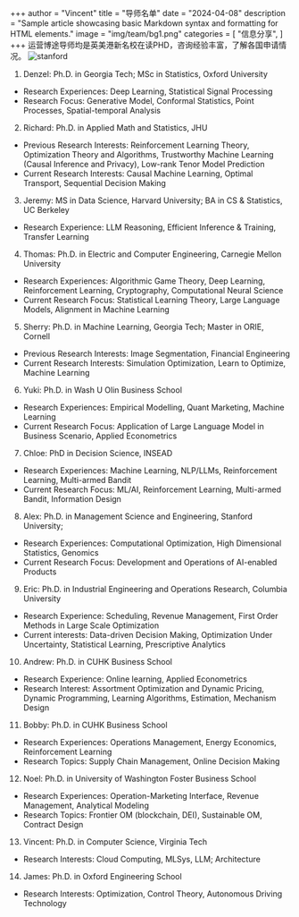 +++
author = "Vincent"
title = "导师名单"
date = "2024-04-08"
description = "Sample article showcasing basic Markdown syntax and formatting for HTML elements."
image = "img/team/bg1.png"
categories = [
    "信息分享",
]
+++
运营博途导师均是英美港新名校在读PHD，咨询经验丰富，了解各国申请情况。
![stanford](/img/team/bg3.png)
<!-- ![stanford](/img/team/bg2.png) -->



1. Denzel: Ph.D. in Georgia Tech; MSc in Statistics, Oxford University

* Research Experiences: Deep Learning, Statistical Signal Processing
* Research Focus: Generative Model, Conformal Statistics, Point Processes, Spatial-temporal Analysis
2. Richard: Ph.D. in Applied Math and Statistics, JHU
* Previous Research Interests: Reinforcement Learning Theory, Optimization Theory and Algorithms, Trustworthy 
Machine Learning (Causal Inference and Privacy), Low-rank Tenor Model Prediction
* Current Research Interests: Causal Machine Learning, Optimal Transport, Sequential Decision Making
3. Jeremy: MS in Data Science, Harvard University; BA in CS & Statistics, UC Berkeley
* Research Experience: LLM Reasoning, Efficient Inference & Training, Transfer Learning
4. Thomas: Ph.D. in Electric and Computer Engineering, Carnegie Mellon University
* Research Experiences: Algorithmic Game Theory, Deep Learning, Reinforcement Learning, Cryptography, 
Computational Neural Science
* Current Research Focus: Statistical Learning Theory, Large Language Models, Alignment in Machine Learning
5. Sherry: Ph.D. in Machine Learning, Georgia Tech; Master in ORIE, Cornell
* Previous Research Interests: Image Segmentation, Financial Engineering
* Current Research Interests: Simulation Optimization, Learn to Optimize, Machine Learning
6. Yuki: Ph.D. in Wash U Olin Business School 
* Research Experiences: Empirical Modelling, Quant Marketing, Machine Learning
* Current Research Focus: Application of Large Language Model in Business Scenario, Applied Econometrics
7. Chloe: PhD in Decision Science, INSEAD
* Research Experiences: Machine Learning, NLP/LLMs, Reinforcement Learning, Multi-armed Bandit
* Current Research Focus: ML/AI, Reinforcement Learning, Multi-armed Bandit, Information Design
8. Alex: Ph.D. in Management Science and Engineering, Stanford University;
* Research Experiences: Computational Optimization, High Dimensional Statistics, Genomics
* Current Research Focus: Development and Operations of AI-enabled Products
9. Eric: Ph.D. in Industrial Engineering and Operations Research, Columbia University
* Research Experience: Scheduling, Revenue Management, First Order Methods in Large Scale Optimization
* Current interests: Data-driven Decision Making, Optimization Under Uncertainty, Statistical Learning, 
Prescriptive Analytics
10. Andrew: Ph.D. in CUHK Business School 
* Research Experience: Online learning, Applied Econometrics
* Research Interest: Assortment Optimization and Dynamic Pricing, Dynamic Programming, Learning Algorithms, 
Estimation, Mechanism Design
11. Bobby: Ph.D. in CUHK Business School
* Research Experiences: Operations Management, Energy Economics, Reinforcement Learning
* Research Topics: Supply Chain Management, Online Decision Making
12. Noel: Ph.D. in University of Washington Foster Business School 
* Research Experiences: Operation-Marketing Interface, Revenue Management, Analytical Modeling
* Research Topics: Frontier OM (blockchain, DEI), Sustainable OM, Contract Design
13. Vincent: Ph.D. in Computer Science, Virginia Tech
* Research Interests: Cloud Computing, MLSys, LLM; Architecture
14. James: Ph.D. in Oxford Engineering School
* Research Interests: Optimization, Control Theory, Autonomous Driving Technology
